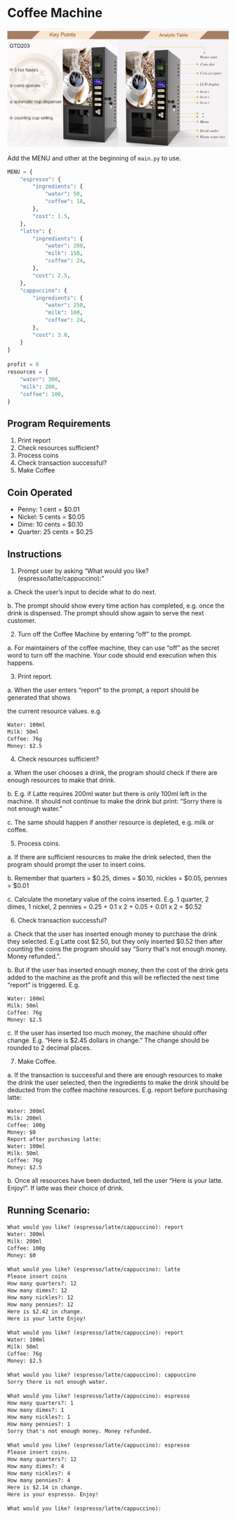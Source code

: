 # Coffee Machine

<img src="./coin-operated-coffee-machine.png">

Add the MENU and other at the beginning of `main.py` to use.

```python
MENU = {
    "espresso": {
        "ingredients": {
            "water": 50,
            "coffee": 18,
        },
        "cost": 1.5,
    },
    "latte": {
        "ingredients": {
            "water": 200,
            "milk": 150,
            "coffee": 24,
        },
        "cost": 2.5,
    },
    "cappuccino": {
        "ingredients": {
            "water": 250,
            "milk": 100,
            "coffee": 24,
        },
        "cost": 3.0,
    }
}

profit = 0
resources = {
    "water": 300,
    "milk": 200,
    "coffee": 100,
}

```

## Program Requirements

1. Print report
2. Check resources sufficient?
3. Process coins
4. Check transaction successful?
5. Make Coffee

## Coin Operated

- Penny: 1 cent = $0.01
- Nickel: 5 cents = $0.05
- Dime: 10 cents = $0.10
- Quarter: 25 cents = $0.25

## Instructions

1. Prompt user by asking “What would you like? (espresso/latte/cappuccino):”

a. Check the user’s input to decide what to do next.

b. The prompt should show every time action has completed, e.g. once the drink is dispensed. The prompt should show again to serve the next customer.

2. Turn off the Coffee Machine by entering “off” to the prompt.

a. For maintainers of the coffee machine, they can use “off” as the secret word to turn off the machine. Your code should end execution when this happens.

3. Print report.

a. When the user enters “report” to the prompt, a report should be generated that shows

the current resource values. e.g.

```
Water: 100ml
Milk: 50ml
Coffee: 76g
Money: $2.5
```

4. Check resources sufficient?

a. When the user chooses a drink, the program should check if there are enough
resources to make that drink.

b. E.g. if Latte requires 200ml water but there is only 100ml left in the machine. It should not continue to make the drink but print: “Sorry there is not enough water.”

c. The same should happen if another resource is depleted, e.g. milk or coffee.

5. Process coins.

a. If there are sufficient resources to make the drink selected, then the program should prompt the user to insert coins.

b. Remember that quarters = $0.25, dimes = $0.10, nickles = $0.05, pennies = $0.01

c. Calculate the monetary value of the coins inserted. E.g. 1 quarter, 2 dimes, 1 nickel, 2 pennies = 0.25 + 0.1 x 2 + 0.05 + 0.01 x 2 = $0.52

6. Check transaction successful?

a. Check that the user has inserted enough money to purchase the drink they selected.
E.g Latte cost $2.50, but they only inserted $0.52 then after counting the coins the
program should say “Sorry that's not enough money. Money refunded.”.

b. But if the user has inserted enough money, then the cost of the drink gets added to the machine as the profit and this will be reflected the next time “report” is triggered. E.g.

```
Water: 100ml
Milk: 50ml
Coffee: 76g
Money: $2.5
```

c. If the user has inserted too much money, the machine should offer change.
E.g. “Here is $2.45 dollars in change.” The change should be rounded to 2 decimal places.

7. Make Coffee.

a. If the transaction is successful and there are enough resources to make the drink the user selected, then the ingredients to make the drink should be deducted from the coffee machine resources.
E.g. report before purchasing latte:

```
Water: 300ml
Milk: 200ml
Coffee: 100g
Money: $0
Report after purchasing latte:
Water: 100ml
Milk: 50ml
Coffee: 76g
Money: $2.5
```

b. Once all resources have been deducted, tell the user “Here is your latte. Enjoy!”. If latte was their choice of drink.

## Running Scenario:

```
What would you like? (espresso/latte/cappuccino): report
Water: 300ml
Milk: 200ml
Coffee: 100g
Money: $0

What would you like? (espresso/latte/cappuccino): latte
Please insert coins
How many quarters?: 12
How many dimes?: 12
How many nickles?: 12
How many pennies?: 12
Here is $2.42 in change.
Here is your latte Enjoy!

What would you like? (espresso/latte/cappuccino): report
Water: 100ml
Milk: 50ml
Coffee: 76g
Money: $2.5

What would you like? (espresso/latte/cappuccino): cappuccino
Sorry there is not enough water.

What would you like? (espresso/latte/cappuccino): espresso
How many quarters?: 1
How many dimes?: 1
How many nickles?: 1
How many pennies?: 1
Sorry that's not enough money. Money refunded.

What would you like? (espresso/latte/cappuccino): espresso
Please insert coins.
How many quarters?: 12
How many dimes?: 4
How many nickles?: 4
How many pennies?: 4
Here is $2.14 in change.
Here is your espresso. Enjoy!

What would you like? (espresso/latte/cappuccino):
```
